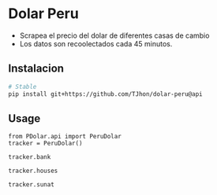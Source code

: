 # Dolar Peru

- Scrapea el precio del dolar de diferentes casas de cambio
- Los datos son recoolectados cada 45 minutos.


## Instalacion

```sh
# Stable
pip install git+https://github.com/TJhon/dolar-peru@api
```

## Usage

```{python}
from PDolar.api import PeruDolar
tracker = PeruDolar()
```

```{python}
tracker.bank
```

```{python}
tracker.houses
```

```{python}
tracker.sunat
```
